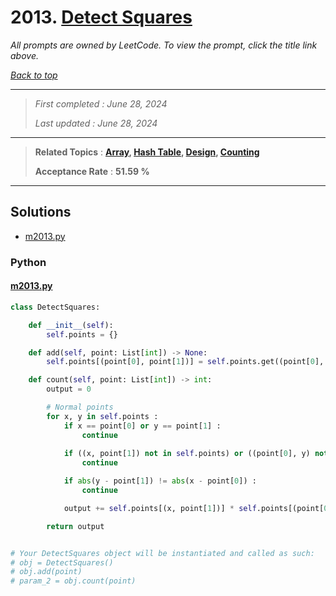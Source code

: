 # 2013. [Detect Squares](<https://leetcode.com/problems/detect-squares>)

*All prompts are owned by LeetCode. To view the prompt, click the title link above.*

*[Back to top](<../README.md>)*

------

> *First completed : June 28, 2024*
>
> *Last updated : June 28, 2024*

------

> **Related Topics** : **[Array](<by_topic/Array.md>), [Hash Table](<by_topic/Hash Table.md>), [Design](<by_topic/Design.md>), [Counting](<by_topic/Counting.md>)**
>
> **Acceptance Rate** : **51.59 %**

------

## Solutions

- [m2013.py](<../my-submissions/m2013.py>)
### Python
#### [m2013.py](<../my-submissions/m2013.py>)
```Python
class DetectSquares:

    def __init__(self):
        self.points = {}

    def add(self, point: List[int]) -> None:
        self.points[(point[0], point[1])] = self.points.get((point[0], point[1]), 0) + 1

    def count(self, point: List[int]) -> int:
        output = 0

        # Normal points
        for x, y in self.points :
            if x == point[0] or y == point[1] :
                continue
            
            if ((x, point[1]) not in self.points) or ((point[0], y) not in self.points) :
                continue

            if abs(y - point[1]) != abs(x - point[0]) :
                continue

            output += self.points[(x, point[1])] * self.points[(point[0], y)] * self.points[(x, y)]

        return output


# Your DetectSquares object will be instantiated and called as such:
# obj = DetectSquares()
# obj.add(point)
# param_2 = obj.count(point)
```


